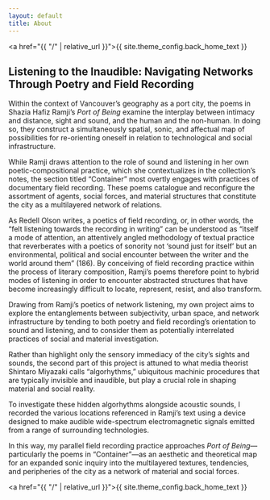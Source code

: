 ```yaml
---
layout: default
title: About
---
```

<a href="{{ "/" | relative_url }}">{{ site.theme_config.back_home_text }}</a>
<h2>Listening to the Inaudible: Navigating Networks Through Poetry and Field Recording</h2>

 
Within the context of Vancouver’s geography as a port city, the poems in Shazia Hafiz Ramji’s <i>Port of Being</i> examine the interplay between intimacy and distance, sight and sound, and the human and the non-human. In doing so, they construct a simultaneously spatial, sonic, and affectual map of possibilities for re-orienting oneself in relation to technological and social infrastructure.

While Ramji draws attention to the role of sound and listening in her own poetic-compositional practice, which she contextualizes in the collection’s notes, the section titled “Container” most overtly engages with practices of documentary field recording. These poems catalogue and reconfigure the assortment of agents, social forces, and material structures that constitute the city as a multilayered network of relations. 

As Redell Olson writes, a poetics of field recording, or, in other words, the “felt listening towards the recording in writing” can be understood as “itself a mode of attention, an attentively angled methodology of textual practice that reverberates with a poetics of sonority not ‘sound just for itself’ but an environmental, political and social encounter between the writer and the world around them” (186). By conceiving of field recording practice within the process of literary composition, Ramji’s poems therefore point to hybrid modes of listening in order to encounter abstracted structures that have become increasingly difficult to locate, represent, resist, and also transform.

Drawing from Ramji’s poetics of network listening, my own project aims to explore the entanglements between subjectivity, urban space, and network infrastructure by tending to both poetry and field recording’s orientation to sound and listening, and to consider them as potentially interrelated practices of social and material investigation. 

Rather than highlight only the sensory immediacy of the city’s sights and sounds, the second part of this project is attuned to what media theorist Shintaro Miyazaki calls “algorhythms,” ubiquitous machinic procedures that are typically invisible and inaudible, but play a crucial role in shaping material and social reality. 

To investigate these hidden algorhythms alongside acoustic sounds, I recorded the various locations referenced in Ramji’s text using a device designed to make audible wide-spectrum electromagnetic signals emitted from a range of surrounding technologies. 

In this way, my parallel field recording practice approaches <i>Port of Being</i>—particularly the poems in “Container”—as an aesthetic and theoretical map for an expanded sonic inquiry into the multilayered textures, tendencies, and peripheries of the city as a network of material and social forces.

<a href="{{ "/" | relative_url }}">{{ site.theme_config.back_home_text }}</a> 
